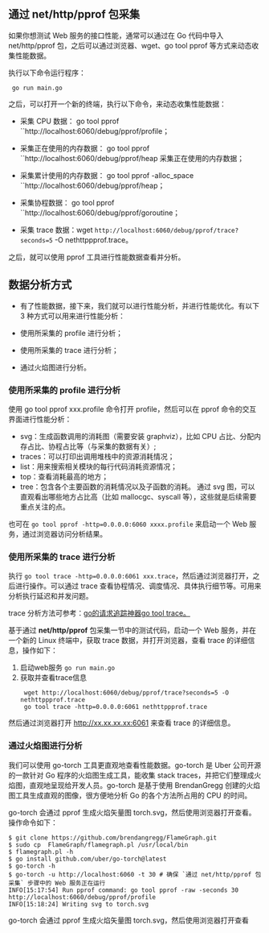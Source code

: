 
## 通过 net/http/pprof 包采集
如果你想测试 Web 服务的接口性能，通常可以通过在 Go 代码中导入 net/http/pprof 包，之后可以通过浏览器、wget、go tool pprof 等方式来动态收集性能数据。

执行以下命令运行程序：
```shell
 go run main.go
```
之后，可以打开一个新的终端，执行以下命令，来动态收集性能数据：

- 采集 CPU 数据： go tool pprof ``http://localhost:6060/debug/pprof/profile；

- 采集正在使用的内存数据： go tool pprof ``http://localhost:6060/debug/pprof/heap 采集正在使用的内存数据；

- 采集累计使用的内存数据： go tool pprof -alloc_space ``http://localhost:6060/debug/pprof/heap；

- 采集协程数据： go tool pprof ``http://localhost:6060/debug/pprof/goroutine；

- 采集 trace 数据：wget ``http://localhost:6060/debug/pprof/trace?seconds=5`` -O nethttppprof.trace。

之后，就可以使用 pprof 工具进行性能数据查看并分析。


## 数据分析方式

- 有了性能数据，接下来，我们就可以进行性能分析，并进行性能优化。有以下 3 种方式可以用来进行性能分析：

- 使用所采集的 profile 进行分析；

- 使用所采集的 trace 进行分析；

- 通过火焰图进行分析。

### 使用所采集的 profile 进行分析

使用 go tool pprof xxx.profile 命令打开 profile，然后可以在 pprof 命令的交互界面进行性能分析：

- svg：生成函数调用的消耗图（需要安装 graphviz），比如 CPU 占比、分配内存占比、协程占比等（与采集的数据有关）;
- traces：可以打印出调用堆栈中的资源消耗情况；
- list：用来搜索相关模块的每行代码消耗资源情况；
- top：查看消耗最高的地方；
- tree：包含各个主要函数的消耗情况以及子函数的消耗。
  通过 svg 图，可以直观看出哪些地方占比高（比如 mallocgc、syscall 等），这些就是后续需要重点关注的点。

也可在 `go tool pprof -http=0.0.0.0:6060 xxxx.profile` 来启动一个 Web 服务，通过浏览器访问分析结果。

### 使用所采集的 trace 进行分析

执行 `go tool trace -http=0.0.0.0:6061 xxx.trace`，然后通过浏览器打开，之后进行操作。可以通过 trace 查看协程情况、调度情况、具体执行细节等。可用来分析执行延迟和并发问题。

trace 分析方法可参考：[go的请求追踪神器go tool trace。](https://zhuanlan.zhihu.com/p/377145725)

基于通过 **net/http/pprof** 包采集一节中的测试代码，启动一个 Web 服务，并在一个新的 Linux 终端中，获取 trace 数据，并打开浏览器，查看 trace 的详细信息，操作如下：

1. 启动web服务
   `go run main.go`
2. 获取并查看trace信息
   ```shell
    wget http://localhost:6060/debug/pprof/trace?seconds=5 -O nethttppprof.trace
    go tool trace -http=0.0.0.0:6061 nethttppprof.trace
    ```

然后通过浏览器打开 http://xx.xx.xx.xx:6061 来查看 trace 的详细信息。

### 通过火焰图进行分析

我们可以使用 go-torch 工具更直观地查看性能数据。go-torch 是 Uber 公司开源的一款针对 Go 程序的火焰图生成工具，能收集 stack traces，并把它们整理成火焰图，直观地呈现给开发人员。go-torch 是基于使用 BrendanGregg 创建的火焰图工具生成直观的图像，很方便地分析 Go 的各个方法所占用的 CPU 的时间。

go-torch 会通过 pprof 生成火焰矢量图 torch.svg，然后使用浏览器打开查看。操作命令如下：
```shell
$ git clone https://github.com/brendangregg/FlameGraph.git
$ sudo cp  FlameGraph/flamegraph.pl /usr/local/bin
$ flamegraph.pl -h
$ go install github.com/uber/go-torch@latest
$ go-torch -h
$ go-torch -u http://localhost:6060 -t 30 # 确保 `通过 net/http/pprof 包采集` 步骤中的 Web 服务正在运行
INFO[15:17:54] Run pprof command: go tool pprof -raw -seconds 30 http://localhost:6060/debug/pprof/profile
INFO[15:18:24] Writing svg to torch.svg
```
go-torch 会通过 pprof 生成火焰矢量图 torch.svg，然后使用浏览器打开查看




